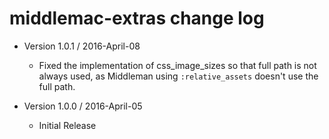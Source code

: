 middlemac-extras change log
===========================

- Version 1.0.1 / 2016-April-08

  - Fixed the implementation of css_image_sizes so that full path is not
    always used, as Middleman using `:relative_assets` doesn't use the full
    path.

- Version 1.0.0 / 2016-April-05

  - Initial Release

